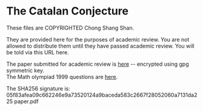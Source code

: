 The Catalan Conjecture
======================

These files are COPYRIGHTED Chong Shang Shan.

They are provided here for the purposes of academic review.
You are not allowed to distribute them until they have passed
academic review. You will be told via this URL here.

The paper submitted for academic review is [here](paper.pdf.gpg) --
encrypted using gpg symmetric key.  
The Math olympiad 1999 questions are [here](1999_eng.pdf).  

The SHA256 signature is:  
05f83afea09c662246e9a73520124a9baceda583c2667f28052060a7131da225  paper.pdf
